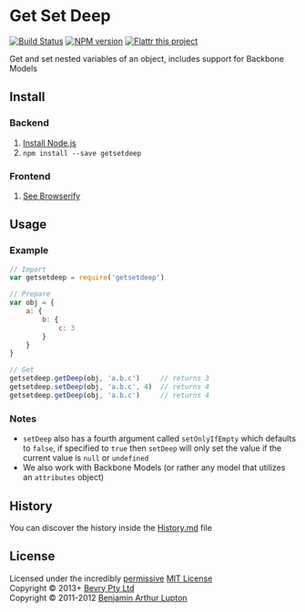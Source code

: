# Get Set Deep

[![Build Status](https://secure.travis-ci.org/bevry/getsetdeep.png?branch=master)](http://travis-ci.org/bevry/getsetdeep)
[![NPM version](https://badge.fury.io/js/getsetdeep.png)](https://npmjs.org/package/getsetdeep)
[![Flattr this project](http://api.flattr.com/button/flattr-badge-large.png)](http://flattr.com/thing/344188/balupton-on-Flattr)

Get and set nested variables of an object, includes support for Backbone Models


## Install

### Backend

1. [Install Node.js](http://bevry.me/node/install)
2. `npm install --save getsetdeep`

### Frontend

1. [See Browserify](http://browserify.org)



## Usage

### Example

``` javascript
// Import
var getsetdeep = require('getsetdeep')

// Prepare
var obj = {
	a: {
		b: {
			c: 3
		}
	}
}

// Get
getsetdeep.getDeep(obj, 'a.b.c')     // returns 3
getsetdeep.setDeep(obj, 'a.b.c', 4)  // returns 4
getsetdeep.getDeep(obj, 'a.b.c')     // returns 4
```


### Notes

- `setDeep` also has a fourth argument called `setOnlyIfEmpty` which defaults to `false`, if specified to `true` then `setDeep` will only set the value if the current value is `null` or `undefined`
- We also work with Backbone Models (or rather any model that utilizes an `attributes` object)


## History
You can discover the history inside the [History.md](https://github.com/bevry/getsetdeep/blob/master/History.md#files) file



## License
Licensed under the incredibly [permissive](http://en.wikipedia.org/wiki/Permissive_free_software_licence) [MIT License](http://creativecommons.org/licenses/MIT/)
<br/>Copyright © 2013+ [Bevry Pty Ltd](http://bevry.me)
<br/>Copyright © 2011-2012 [Benjamin Arthur Lupton](http://balupton.com)
